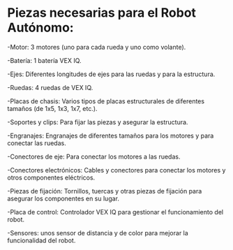 # Piezas necesarias para el Robot Autónomo: 

-Motor: 3 motores (uno para cada rueda y uno como volante).

-Batería: 1 batería VEX IQ. 

-Ejes: Diferentes longitudes de ejes para las ruedas y para la estructura. 

-Ruedas: 4 ruedas de VEX IQ. 

-Placas de chasis: Varios tipos de placas estructurales de diferentes tamaños (de 1x5, 1x3, 1x7, etc.). 

-Soportes y clips: Para fijar las piezas y asegurar la estructura. 

-Engranajes: Engranajes de diferentes tamaños para los motores y para conectar las ruedas. 

-Conectores de eje: Para conectar los motores a las ruedas. 

-Conectores electrónicos: Cables y conectores para conectar los motores y otros componentes eléctricos. 

-Piezas de fijación: Tornillos, tuercas y otras piezas de fijación para asegurar los componentes en su lugar.

-Placa de control: Controlador VEX IQ para gestionar el funcionamiento del robot. 

-Sensores: unos sensor de distancia y de color para mejorar la funcionalidad del robot. 
